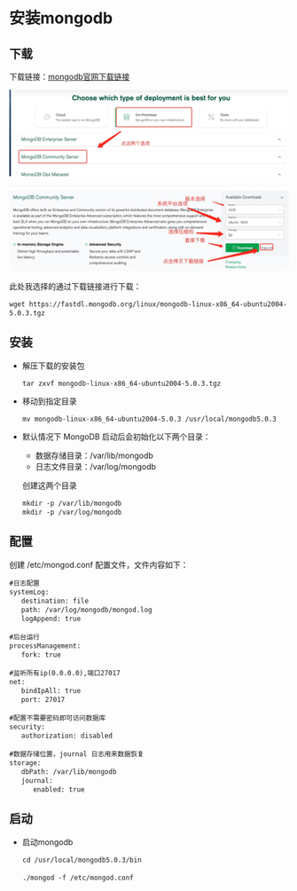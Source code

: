 # 安装mongodb

## 下载

下载链接：[mongodb官网下载链接](https://www.mongodb.com/try/download/community)

![mongodb-下载](assets/deployment/mongodb1.jpg)



![mongodb-下载2](assets/deployment/mongodb2.jpg)



此处我选择的通过下载链接进行下载：

~~~
wget https://fastdl.mongodb.org/linux/mongodb-linux-x86_64-ubuntu2004-5.0.3.tgz
~~~



## 安装

- 解压下载的安装包

  ~~~
  tar zxvf mongodb-linux-x86_64-ubuntu2004-5.0.3.tgz
  ~~~

  

- 移动到指定目录

  ~~~
  mv mongodb-linux-x86_64-ubuntu2004-5.0.3 /usr/local/mongodb5.0.3
  ~~~

  

- 默认情况下 MongoDB 启动后会初始化以下两个目录：
  
  - 数据存储目录：/var/lib/mongodb
  - 日志文件目录：/var/log/mongodb
  
  创建这两个目录
	
  ```
  mkdir -p /var/lib/mongodb
  mkdir -p /var/log/mongodb
  ```



## 配置

创建 /etc/mongod.conf 配置文件，文件内容如下：

~~~
#日志配置
systemLog:
   destination: file
   path: /var/log/mongodb/mongod.log
   logAppend: true

#后台运行
processManagement:
   fork: true

#监听所有ip(0.0.0.0),端口27017
net:
   bindIpAll: true
   port: 27017

#配置不需要密码即可访问数据库
security:
   authorization: disabled

#数据存储位置，journal 日志用来数据恢复
storage:
   dbPath: /var/lib/mongodb
   journal:
      enabled: true
~~~



## 启动

- 启动mongodb

  ~~~
  cd /usr/local/mongodb5.0.3/bin
  
  ./mongod -f /etc/mongod.conf
